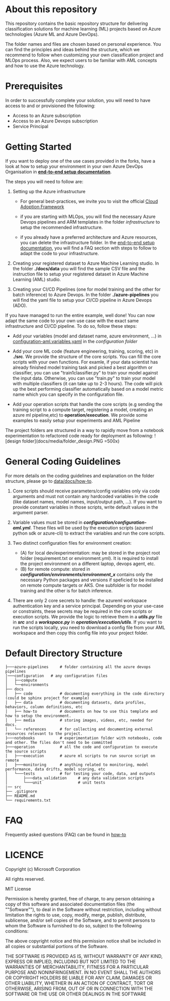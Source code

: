 # About this repository

This repository contains the basic repository structure for delivering classification solutions for machine learning (ML) projects based on Azure technologies (Azure ML and Azure DevOps). 

The folder names and files are chosen based on personal experience. You can find the principles and ideas behind the structure, which we recommend to follow when customizing your own classification project and MLOps process. Also, we expect users to be familiar with AML concepts and how to use the Azure technology.

# Prerequisites

In order to successfully complete your solution, you will need to have access to and or provisioned the following:

- Access to an Azure subscription
- Access to an Azure Devops subscription
- Service Principal

# Getting Started

If you want to deploy one of the use cases provided in the forks, have a look at how to setup your environment in your own Azure DevOps Organisation in  **[end-to-end setup documentation](./docs/how-to/EndToEndSetup.md)**.

The steps you will need to follow are:

1. Setting up the Azure infrastructure

   - For general best-practices, we invite you to visit the official [Cloud Adoption Framework](https://docs.microsoft.com/en-us/azure/cloud-adoption-framework/ready/azure-best-practices/ai-machine-learning-resource-organization?branch=pr-en-us-1541) 

   - if you are starting with MLOps, you will find the necessary Azure Devops pipelines and ARM templates in the folder _infrastructure_ to setup the recommended infrastructure.

   - if you already have a preferred architecture and Azure resources, you can delete the infrastructure folder. In the [end-to-end setup documentation](./docs/how-to/EndToEndSetup.md), you will find a FAQ section with steps to follow to adapt the code to your infrastructure.

2. Creating your registered dataset to Azure Machine Learning studio. In the folder **./docs/data** you will find the sample CSV file and the instruction file to setup your registered dataset in Azure Machine Learning (AML) studio.

3. Creating your CI/CD Pipelines (one for model training and the other for batch inference) to Azure Devops. In the folder **./azure-pipelines** you will find the yaml file to setup your CI/CD pipeline in Azure Devops (ADO).

If you have managed to run the entire example, well done! You can now adapt the same code to your own use case with the exact same infrastructure and CI/CD pipeline. To do so, follow these steps:

- Add your variables (model and dataset name, azure environment, ...) in [configuration-aml.variables.yaml](./configuration/configuration-aml.variables.yml) in the _configuration folder_

- Add your core ML code (feature engineering, training, scoring, etc) in **./src**. We provide the structure of the core scripts. You can fill the core scripts with your own functions. For examle, if your data scientist has already finished model training task and picked a best algorithm or classifier, you can use "train1classifier.py" to train your model against the input data.  Otherwise, you can use "train.py" to train your model with multiple classifiers (it can take up to 2-3 hours).  The code will pick up the best performing classifier automatically based on a model metric name which you can specify in the configuration file.

- Add your operation scripts that handle the core scripts (e.g sending the training script to a compute target, registering a model, creating an azure ml pipeline,etc) to **operation/execution**. We provide some examples to easily setup your experiments and AML Pipeline

The project folders are structured in a way to rapidly move from a notebook experimentation to refactored code ready for deployment as following: ![design folder](docs/media/folder_design.PNG =500x)

# General Coding Guidelines

For more details on the coding guidelines and explanation on the folder structure, please go to [data/docs/how-to](docs/how-to/TemplateDocumentation.md).

1. Core scripts should receive parameters/config variables only via code arguments and must not contain any hardcoded variables in the code (like dataset names, model names, input/output path, ...). If you want to provide constant variables in those scripts, write default values in the argument parser.

2. Variable values must be stored in **_configuration/configuration-aml.yml_**. These files will be used by the execution scripts (azureml python sdk or azure-cli) to extract the variables and run the core scripts.

3. Two distinct configuration files for environment creation:
   - (A) for local dev/experimentation: may be stored in the project root folder (requirement.txt or environment.yml). It is required to install the project environment on a different laptop, devops agent, etc.
   - (B) for remote compute: stored in **_configuration/environments/environment_x_** contains only the necessary Python packages and versions if speficied to be installed on remote compute targets or AKS.  One subfolder is for model training and the other is for batch inference.

4. There are only 2 core secrets to handle: the azureml workspace authentication key and a service principal. Depending on your use-case or constraints, these secrets may be required in the core scripts or execution scripts. We provide the logic to retrieve them in a **_utils.py_** file in **_src_** and a **_workspace.py_** in **_operation/execution/utils_**. If you want to run the scripts locally, you need to download a config file from your AML workspace and then copy this config file into your project folder. 

# Default Directory Structure

```
├───azure-pipelines     # folder containing all the azure devops pipelines
│───configuration   # any configuration files
│   ├──compute
│   └──environments
├── docs
│   ├── code            # documenting everything in the code directory (could be sphinx project for example)
│   ├── data            # documenting datasets, data profiles, behaviors, column definitions, etc
│   ├── how-to          # documents on how to use this template and how to setup the environment.
│   ├── media           # storing images, videos, etc, needed for docs.
│   └── references      # for collecting and documenting external resources relevant to the project.
├───notebooks           # experimentation folder with notebooks, code and other. The files don't need to be committed
├───operation           # all the code and configuration to execute the source scripts
│   ├───execution       # azure ml scripts to run source script on remote
│   ├───monitoring      # anything related to monitoring, model performance, data drifts, model scoring, etc
│   └───tests           # for testing your code, data, and outputs
│       ├───data_validation     # any data validation scripts
│       └───unit                # unit tests
|── src
├── .gitignore
├── README.md
└── requirements.txt
```

# FAQ
Frequently asked questions (FAQ) can be found in [how-to](docs/how-to/FAQ.md)
# LICENCE

Copyright (c) Microsoft Corporation

All rights reserved.

MIT License

Permission is hereby granted, free of charge, to any person obtaining a copy of this software and associated documentation files (the ""Software""), to deal in the Software without restriction, including without limitation the rights to use, copy, modify, merge, publish, distribute, sublicense, and/or sell copies of the Software, and to permit persons to whom the Software is furnished to do so, subject to the following conditions:

The above copyright notice and this permission notice shall be included in all copies or substantial portions of the Software.

THE SOFTWARE IS PROVIDED AS IS, WITHOUT WARRANTY OF ANY KIND, EXPRESS OR IMPLIED, INCLUDING BUT NOT LIMITED TO THE WARRANTIES OF MERCHANTABILITY, FITNESS FOR A PARTICULAR PURPOSE AND NONINFRINGEMENT. IN NO EVENT SHALL THE AUTHORS OR COPYRIGHT HOLDERS BE LIABLE FOR ANY CLAIM, DAMAGES OR OTHER LIABILITY, WHETHER IN AN ACTION OF CONTRACT, TORT OR OTHERWISE, ARISING FROM, OUT OF OR IN CONNECTION WITH THE SOFTWARE OR THE USE OR OTHER DEALINGS IN THE SOFTWARE